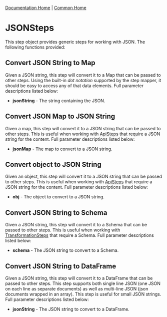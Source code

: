 [Documentation Home](../../docs/readme.md) | [Common Home](../readme.md)

# JSONSteps
This step object provides generic steps for working with JSON. 
The following functions provided:

## Convert JSON String to Map
Given a JSON string, this step will convert it to a Map that can be passed to other steps. Using the built-in 
_dot notation_ supported by the step mapper, it should be easy to access any of that data elements.
Full parameter descriptions listed below:

* **jsonString** - The string containing the JSON.

## Convert JSON Map to JSON String
Given a map, this step will convert it to a JSON string that can be passed to other steps. This is useful when working
with [ApiSteps](apisteps.md) that require a JSON string for the content.
Full parameter descriptions listed below:

* **jsonMap** - The map to convert to a JSON string.

## Convert object to JSON String
Given an object, this step will convert it to a JSON string that can be passed to other steps. This is useful when working
with [ApiSteps](apisteps.md) that require a JSON string for the content.
Full parameter descriptions listed below:

* **obj** - The object to convert to a JSON string.

## Convert JSON String to Schema
Given a JSON string, this step will convert it to a Schema that can be passed to other steps. This is useful when working
with [TransformationSteps](transformationsteps.md) that require a Schema.
Full parameter descriptions listed below:

* **schema** - The JSON string to convert to a Schema.

## Convert JSON String to DataFrame
Given a JSON string, this step will convert it to a DataFrame that can be passed to other steps. This step supports both
single line JSON (one JSON on each line as separate documents) as well as multi-line JSON 
(json documents wrapped in an array). This step is useful for small JSON strings.
Full parameter descriptions listed below:

* **jsonString** - The JSON string to convert to a DataFrame.
